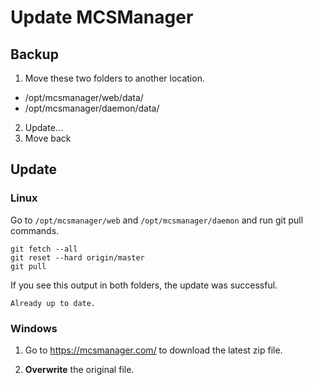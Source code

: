 # Update MCSManager

## Backup

1. Move these two folders to another location.

- /opt/mcsmanager/web/data/
- /opt/mcsmanager/daemon/data/

2. Update...
3. Move back

## Update

### Linux

Go to `/opt/mcsmanager/web` and `/opt/mcsmanager/daemon` and run git pull commands.

```
git fetch --all
git reset --hard origin/master
git pull
```

If you see this output in both folders, the update was successful.

```
Already up to date.
```

### Windows

1. Go to https://mcsmanager.com/ to download the latest zip file.

2. **Overwrite** the original file.
